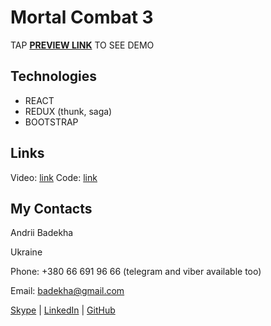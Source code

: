# Mortal Combat 3
TAP **[PREVIEW LINK](https://andriifront.github.io/mortal-combat/)** TO SEE DEMO

## Technologies

 - REACT
 - REDUX (thunk, saga)
 - BOOTSTRAP

## Links

Video: [link](https://www.youtube.com/watch?v=G3GGXIhggGs&t=28s)
Code: [link](https://github.com/andriiFront/redux-react-saga-app)

## My Contacts
Andrii Badekha

Ukraine

Phone: +380 66 691 96 66 (telegram and viber available too)

Email: [badekha@gmail.com](mailto:badekha@gmail.com)

[Skype](https://join.skype.com/invite/h29gcO1kzY99) | [LinkedIn](https://www.linkedin.com/in/andrii-badekha-3a026b79/) | [GitHub](https://github.com/andriiFront)
